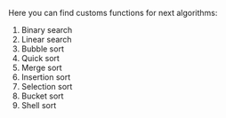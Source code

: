 Here you can find customs functions for next algorithms:
1. Binary search
2. Linear search
3. Bubble sort
4. Quick sort
5. Merge sort
6. Insertion sort
7. Selection sort
8. Bucket sort
9. Shell sort
